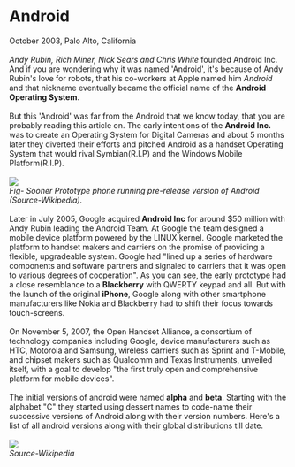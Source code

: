 # Android
October  2003, Palo Alto, California<br><br>
*Andy Rubin, Rich Miner, Nick Sears and Chris White* founded Android Inc. And if you are wondering why it was named 'Android', it's because of Andy Rubin's love for robots, that his co-workers at Apple named him *Android* and that nickname eventually became the official name of the **Android Operating System**. <br><br>
But this 'Android' was far from the Android that we know today, that you are probably reading this article on. The early intentions of the **Android Inc.** was to create an Operating System for Digital Cameras and about 5 months later they diverted their efforts and pitched Android as a handset Operating System that would rival Symbian(R.I.P) and the Windows Mobile Platform(R.I.P).<br><br> 
![](https://github.com/koderunnerspublic/Android-Basics-MOOC/blob/master/Section_1/Assets/phone.jpg)<br>
*Fig- Sooner Prototype phone running pre-release version of Android (Source-Wikipedia).*<br><br>
Later in July 2005, Google acquired **Android Inc** for around $50 million with Andy Rubin leading the Android Team. At Google the team designed a mobile device platform powered by the LINUX kernel. Google marketed the platform to handset makers and carriers on the promise of providing a flexible, upgradeable system. Google had "lined up a series of hardware components and software partners and signaled to carriers that it was open to various degrees of cooperation". As you can see, the early prototype had a close resemblance to a **Blackberry** with QWERTY keypad and all. But with the launch of the original **iPhone**, Google along with other smartphone manufacturers like Nokia and Blackberry had to shift their focus towards touch-screens.<br><br>
On November 5, 2007, the Open Handset Alliance, a consortium of technology companies including Google, device manufacturers such as HTC, Motorola and Samsung, wireless carriers such as Sprint and T-Mobile, and chipset makers such as Qualcomm and Texas Instruments, unveiled itself, with a goal to develop "the first truly open and comprehensive platform for mobile devices".<br><br>
The initial versions of android were named **alpha** and **beta**. Starting with the alphabet "C" they started using dessert names to code-name their successive versions of Android along with their version numbers. Here's a list of all android versions along with their global distributions till date.<br><br>
![](https://github.com/koderunnerspublic/Android-Basics-MOOC/blob/master/Section_1/Assets/chart.png)<br>*Source-Wikipedia*<br><br>


